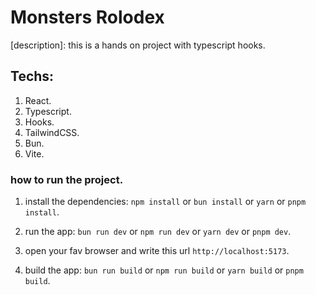 # Monsters Rolodex

[description]:
this is a hands on project with typescript hooks.

## Techs:

1. React.
2. Typescript.
3. Hooks.
4. TailwindCSS.
5. Bun.
6. Vite.

### how to run the project.

1. install the dependencies:
   `npm install` or `bun install` or `yarn` or `pnpm install`.

2. run the app:
   `bun run dev` or `npm run dev` or `yarn dev` or `pnpm dev`.

3. open your fav browser and write this url `http://localhost:5173`.

4. build the app:
   `bun run build` or `npm run build` or `yarn build` or `pnpm build`.
